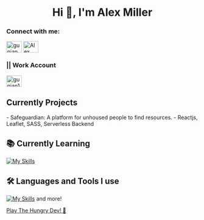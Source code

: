 <h1 align="center">Hi 👋, I'm Alex Miller</h1>

<h3 align="left">Connect with me:</h3>

<p align="left">
<a href="https://www.instagram.com/alexannmill/" target="blank"><img align="center" src="https://raw.githubusercontent.com/rahuldkjain/github-profile-readme-generator/master/src/images/icons/Social/instagram.svg" alt="gunjan.ab" height="30" width="40" /></a>
<a href="https://www.linkedin.com/in/alexannmill/" target="blank"><img align="center" src="https://raw.githubusercontent.com/rahuldkjain/github-profile-readme-generator/master/src/images/icons/Social/linked-in-alt.svg" alt="Alex Miler" height="30" width="40" /></a>
<h3> || Work Account </h3> <a href="https://github.com/alexezpt" target="blank"><img align="center" src="https://raw.githubusercontent.com/rahuldkjain/github-profile-readme-generator/master/src/images/icons/Social/github.svg" alt="gunjan1909" height="30" width="40" /></a>


<p align="left">

  <h2><b> Currently Projects</b></h2>
  - Safeguardian: A platform for unhoused people to find resources. - Reactjs, Leaflet, SASS, Serverless Backend

 <h2><b>📚 Currently Learning</b></h2>

[![My Skills](https://skillicons.dev/icons?i=py)](https://skillicons.dev)

<h2><b>🛠 Languages and Tools I use </b></h2>
  
[![My Skills](https://skillicons.dev/icons?i=js,html,css,ts,react,nodejs,docker,jest,jquery,postgres,mysql,ruby,vscode,tailwind,express)](https://skillicons.dev) and more!

</p>


<a href="https://the-hungry-dev.netlify.app/" >Play The Hungry Dev! 🐍</a>
